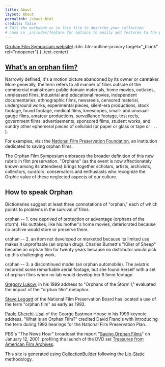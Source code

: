 ```yaml
---
title: About
layout: about
permalink: /about.html
credits: false
# Edit the markdown on in this file to describe your collection
# Look in _includes/feature for options to easily add features to the page
---
```

[Orphan Film Symposium website](https://wp.nyu.edu/orphanfilm/){:.btn .btn-outline-primary target="_blank" rel="noopener"}
{:.text-center}

## [What’s an orphan film?](http://www.sc.edu/filmsymposium/orphanfilm.html) 
Narrowly defined, it's a motion picture abandoned by its owner or caretaker. More generally, the term refers to all manner of films outside of the commercial mainstream: public domain materials, home movies, outtakes, unreleased films, industrial and educational movies, independent documentaries, ethnographic films, newsreels, censored material, underground works, experimental pieces, silent-era productions, stock footage, found footage, medical films, kinescopes, small- and unusual-gauge films, amateur productions, surveillance footage, test reels, government films, advertisements, sponsored films, student works, and sundry other ephemeral pieces of celluloid (or paper or glass or tape or . . . ).

For examples, visit the [National Film Preservation Foundation](https://www.filmpreservation.org/), an institution dedicated to saving orphan films.

The Orphan Film Symposium embraces the broader definition of this new rubric in film preservation. "Orphans" (as the event is now affectionately known among its attendees) brings together scholars, artists, archivists, collectors, curators, conservators and enthusiasts who recognize the Orphic value of these neglected aspects of our culture.

## How to speak Orphan

Dictionaries suggest at least three connotations of "orphan," each of which points to problems in the survival of films.

orphan -- 1. one deprived of protection or advantage (orphans of the storm).
His outtakes, like his mother's home movies, deteriorated because no archive would store or preserve them.

orphan -- 2. an item not developed or marketed because its limited use makes it unprofitable (an orphan drug).
Charles Burnett's "Killer of Sheep" became an orphan film for twenty years because no distributor would pick up this challenging work.

orphan -- 3. a discontinued model (an orphan automobile).
The aviatrix recorded some remarkable aerial footage, but she found herself with a set of orphan films when no lab would develop her 9.5mm footage.

[Gregory Lukow](http://www.sc.edu/filmsymposium/archive/orphans2001/lukow.html), in his 1999 address to "Orphans of the Storm I," evaluated the impact of the "orphan film" metaphor.

[Steve Leggett](http://www.sc.edu/filmsymposium/archive/orphans2001/epstein.html) of the National Film Preservation Board has located a use of the term "orphan film" as early as 1992.

[Paolo Cherchi-Usai](http://www.sc.edu/filmsymposium/archive/orphans2001/usai.html) of the George Eastman House in his 1999 keynote address, "What is an Orphan Film?" credited David Francis with introducing the term during 1993 hearings for the National Film Preservation Plan.

PBS's "The News Hour" broadcast the report "[Saving Orphan Films](https://www.pbs.org/newshour/show/saving-orphan-films)" on January 12, 2001, profiling the launch of the DVD set [Treasures from American Film Archives](https://www.filmpreservation.org/dvds-and-books/treasures-from-american-film-archives).


This site is generated using [CollectionBuilder](https://collectionbuilder.github.io/) following the [Lib-Static](https://lib-static.github.io/) methodology. 


